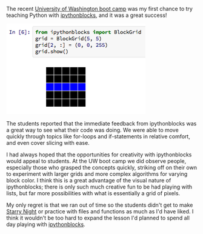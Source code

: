 The recent [University of Washington boot camp][uwswc] was my first chance to
try teaching Python with [ipythonblocks][blog post], and it was a great success!

![ipythonblocks demo image.][blockspng]

The students reported that the immediate feedback from ipythonblocks was a
great way to see what their code was doing. We were able to move quickly
through topics like for-loops and if-statements in relative comfort, and even
cover slicing with ease.

I had always hoped that the opportunities for creativity with ipythonblocks
would appeal to students. At the UW boot camp we did observe people,
especially those who grasped the concepts quickly, striking off on their own
to experiment with larger grids and more complex algorithms for varying block
color. I think this is a great advantage of the visual nature of ipythonblocks;
there is only such much creative fun to be had playing with lists, but far
more possibilities with what is essentially a grid of pixels.

My only regret is that we ran out of time so the students didn't get to make
[Starry Night][] or practice with files and functions as much as I'd have liked.
I think it wouldn't be too hard to expand the lesson I'd planned to spend all
day playing with [ipythonblocks][].

[uwswc]: http://software-carpentry.org/blog/2013/03/washington-went-well.html
[blog post]: http://penandpants.com/2013/01/10/ipythonblocks-a-visual-tool-for-practicing-python/
[Starry Night]: http://nbviewer.ipython.org/urls/raw.github.com/jiffyclub/ipythonblocks/master/demos/starry_night_to_text.ipynb
[ipythonblocks]: https://github.com/jiffyclub/ipythonblocks
[blockspng]: ./img/ipythonblocks01.png "Demo of ipythonblocks."
